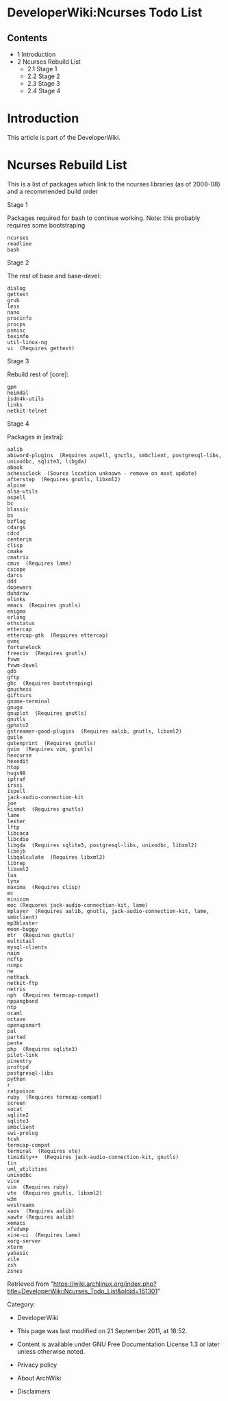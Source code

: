 DeveloperWiki:Ncurses Todo List
===============================

Contents
--------

-   1 Introduction
-   2 Ncurses Rebuild List
    -   2.1 Stage 1
    -   2.2 Stage 2
    -   2.3 Stage 3
    -   2.4 Stage 4

Introduction
============

This article is part of the DeveloperWiki.

Ncurses Rebuild List
====================

This is a list of packages which link to the ncurses libraries (as of
2008-08) and a recommended build order

Stage 1

Packages required for bash to continue working. Note: this probably
requires some bootstraping

    ncurses
    readline
    bash

Stage 2

The rest of base and base-devel:

    dialog
    gettext
    grub
    less
    nano
    procinfo
    procps
    psmisc
    texinfo
    util-linux-ng
    vi  (Requires gettext)

Stage 3

Rebuild rest of [core]:

    gpm
    heimdal
    isdn4k-utils
    links
    netkit-telnet

Stage 4

Packages in [extra]:

    aalib
    abiword-plugins  (Requires aspell, gnutls, smbclient, postgresql-libs, unixodbc, sqlite3, libgda)
    abook
    achessclock  (Source location unknown - remove on next update)
    afterstep  (Requires gnutls, libxml2)
    alpine
    alsa-utils
    aspell
    bc
    blassic
    bs
    bzflag
    cdargs
    cdcd
    centerim
    clisp
    cmake
    cmatrix
    cmus  (Requires lame)
    cscope
    darcs
    ddd
    dopewars
    duhdraw
    elinks
    emacs  (Requires gnutls)
    enigma
    erlang
    ethstatus
    ettercap
    ettercap-gtk  (Requires ettercap)
    evms
    fortunelock
    freeciv  (Requires gnutls)
    fvwm
    fvwm-devel
    gdb
    gftp
    ghc  (Requires bootstraping)
    gnuchess
    giftcurs
    gnome-terminal
    gnugo
    gnuplot  (Requires gnutls)
    gnutls
    gphoto2
    gstreamer-good-plugins  (Requires aalib, gnutls, libxml2)
    guile
    gutenprint  (Requires gnutls)
    gvim  (Requires vim, gnutls)
    hexcurse
    hexedit
    htop
    hugs98 
    iptraf
    irssi
    ispell
    jack-audio-connection-kit
    joe
    kismet  (Requires gnutls)
    lame
    lexter
    lftp
    libcaca
    libcdio
    libgda  (Requires sqlite3, postgresql-libs, unixodbc, libxml2)
    libnjb
    libqalculate  (Requires libxml2)
    librep
    libxml2
    lua
    lynx
    maxima  (Requires clisp)
    mc
    minicom
    moc (Requores jack-audio-connection-kit, lame)
    mplayer  (Requires aalib, gnutls, jack-audio-connection-kit, lame, smbclient)
    mp3blaster
    moon-buggy
    mtr  (Requires gnutls)
    multitail
    mysql-clients
    naim
    ncftp
    ncmpc
    ne
    nethack
    netkit-ftp
    netris
    nph  (Requires termcap-compat)
    nppangband
    ntp
    ocaml
    octave
    openupsmart
    pal
    parted
    pente
    php  (Requires sqlite3)
    pilot-link
    pinentry
    proftpd
    postgresql-libs
    python
    r
    ratpoison
    ruby  (Requires termcap-compat)
    screen
    socat
    sqlite2
    sqlite3
    smbclient
    swi-prolog
    tcsh
    termcap-compat
    terminal  (Requires vte)
    timidity++  (Requires jack-audio-connection-kit, gnutls)
    tin
    uml_utilities
    unixodbc
    vice
    vim  (Requires ruby)
    vte  (Requires gnutls, libxml2)
    w3m
    wvstreams
    xaos  (Requires aalib)
    xawtv (Requires aalib)
    xemacs
    xfsdump
    xine-ui  (Requires lame)
    xorg-server
    xterm
    yabasic
    zile
    zsh
    zsnes

Retrieved from
"https://wiki.archlinux.org/index.php?title=DeveloperWiki:Ncurses_Todo_List&oldid=161301"

Category:

-   DeveloperWiki

-   This page was last modified on 21 September 2011, at 18:52.
-   Content is available under GNU Free Documentation License 1.3 or
    later unless otherwise noted.
-   Privacy policy
-   About ArchWiki
-   Disclaimers
